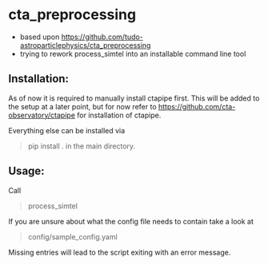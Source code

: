# cta_preprocessing

- based upon https://github.com/tudo-astroparticlephysics/cta_preprocessing
- trying to rework process_simtel into an installable command line tool

## Installation:
As of now it is required to manually install ctapipe first.
This will be added to the setup at a later point, but for now refer to 
https://github.com/cta-observatory/ctapipe
for installation of ctapipe.

Everything else can be installed via 
> pip install .
in the main directory.

## Usage:
Call 
> process_simtel <data folder> <output folder> <config file>

If you are unsure about what the config file needs to contain take a look at 
> config/sample_config.yaml

Missing entries will lead to the script exiting with an error message.